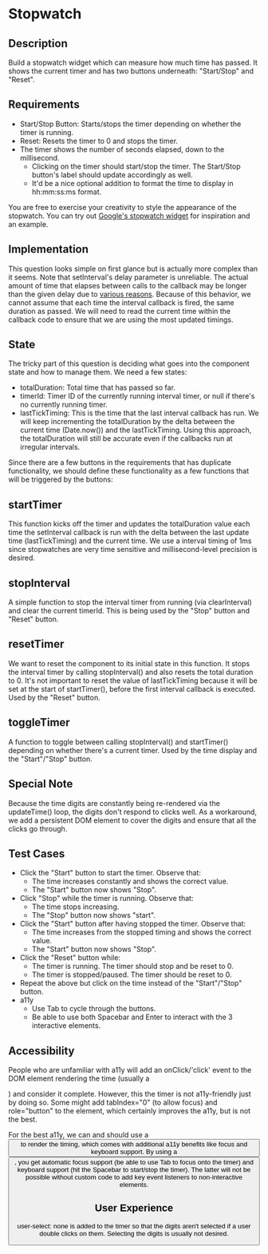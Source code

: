 # Stopwatch

## Description
Build a stopwatch widget which can measure how much time has passed. It shows the current timer and has two buttons underneath: "Start/Stop" and "Reset".

## Requirements
  * Start/Stop Button: Starts/stops the timer depending on whether the timer is running.
  * Reset: Resets the timer to 0 and stops the timer.
  * The timer shows the number of seconds elapsed, down to the millisecond.
    * Clicking on the timer should start/stop the timer. The Start/Stop button's label should update accordingly as well.
    * It'd be a nice optional addition to format the time to display in hh:mm:ss:ms format.

You are free to exercise your creativity to style the appearance of the stopwatch. You can try out [Google's stopwatch widget](https://www.google.com/search?q=stopwatch#cobssid=s) for inspiration and an example.

## Implementation
This question looks simple on first glance but is actually more complex than it seems. Note that setInterval's delay parameter is unreliable. The actual amount of time that elapses between calls to the callback may be longer than the given delay due to [various reasons](https://developer.mozilla.org/en-US/docs/Web/API/setTimeout#reasons_for_delays_longer_than_specified). Because of this behavior, we cannot assume that each time the interval callback is fired, the same duration as passed. We will need to read the current time within the callback code to ensure that we are using the most updated timings.

## State
The tricky part of this question is deciding what goes into the component state and how to manage them. We need a few states:

  * totalDuration: Total time that has passed so far.
  * timerId: Timer ID of the currently running interval timer, or null if there's no currently running timer.
  * lastTickTiming: This is the time that the last interval callback has run. We will keep incrementing the totalDuration by the delta between the current time (Date.now()) and the lastTickTiming. Using this approach, the totalDuration will still be accurate even if the callbacks run at irregular intervals.

Since there are a few buttons in the requirements that has duplicate functionality, we should define these functionality as a few functions that will be triggered by the buttons:

## startTimer
This function kicks off the timer and updates the totalDuration value each time the setInterval callback is run with the delta between the last update time (lastTickTiming) and the current time. We use a interval timing of 1ms since stopwatches are very time sensitive and millisecond-level precision is desired.

## stopInterval
A simple function to stop the interval timer from running (via clearInterval) and clear the current timerId. This is being used by the "Stop" button and "Reset" button.

## resetTimer
We want to reset the component to its initial state in this function. It stops the interval timer by calling stopInterval() and also resets the total duration to 0. It's not important to reset the value of lastTickTiming because it will be set at the start of startTimer(), before the first interval callback is executed. Used by the "Reset" button.

## toggleTimer
A function to toggle between calling stopInterval() and startTimer() depending on whether there's a current timer. Used by the time display and the "Start"/"Stop" button.

## Special Note
Because the time digits are constantly being re-rendered via the updateTime() loop, the digits don't respond to clicks well. As a workaround, we add a persistent DOM element to cover the digits and ensure that all the clicks go through.

## Test Cases
  * Click the "Start" button to start the timer. Observe that:
    * The time increases constantly and shows the correct value.
    * The "Start" button now shows "Stop".
  * Click "Stop" while the timer is running. Observe that:
    * The time stops increasing.
    * The "Stop" button now shows "start".
  * Click the "Start" button after having stopped the timer. Observe that:
    * The time increases from the stopped timing and shows the correct value.
    * The "Start" button now shows "Stop".
  * Click the "Reset" button while:
    * The timer is running. The timer should stop and be reset to 0.
    * The timer is stopped/paused. The timer should be reset to 0.
  * Repeat the above but click on the time instead of the "Start"/"Stop" button.
  * a11y
    * Use Tab to cycle through the buttons.
    *   Be able to use both Spacebar and Enter to interact with the 3 interactive elements.
  
##  Accessibility
People who are unfamiliar with a11y will add an onClick/'click' event to the DOM element rendering the time (usually a <div>) and consider it complete. However, this the timer is not a11y-friendly just by doing so. Some might add tabIndex="0" (to allow focus) and role="button" to the element, which certainly improves the a11y, but is not the best.

For the best a11y, we can and should use a <button> to render the timing, which comes with additional a11y benefits like focus and keyboard support. By using a <button>, you get automatic focus support (be able to use Tab to focus onto the timer) and keyboard support (hit the Spacebar to start/stop the timer). The latter will not be possible without custom code to add key event listeners to non-interactive elements.

## User Experience
user-select: none is added to the timer so that the digits aren't selected if a user double clicks on them. Selecting the digits is usually not desired.